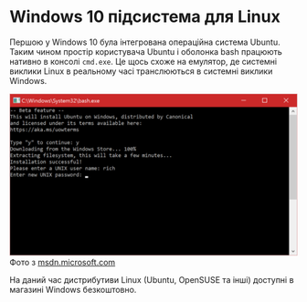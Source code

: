 # Windows 10 підсистема для Linux

Першою у Windows 10 була інтегрована операційна система Ubuntu. Таким чином простір користувача Ubuntu і оболонка bash працюють нативно в консолі `cmd.exe`. Це щось схоже на емулятор, де системні виклики Linux в реальному часі транслюються в системні виклики Windows.

![Install the Linux Subsystem on Windows 10](/windows/windows_ubuntu_bash.png)
Фото з [msdn.microsoft.com](https://msdn.microsoft.com/)

На даний час дистрибутиви Linux (Ubuntu, OpenSUSE та інші) доступні в магазині Windows безкоштовно.
